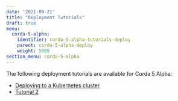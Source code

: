 ```yaml
---
date: '2021-09-21'
title: "Deployment Tutorials"
draft: true
menu:
  corda-5-alpha:
    identifier: corda-5-alpha-tutorials-deploy
    parent: corda-5-alpha-deploy
    weight: 5000
section_menu: corda-5-alpha
---
```


The following deployment tutorials are available for Corda 5 Alpha:
* [Deploying to a Kubernetes cluster](tutorial-k8s.html)
* [Tutorial 2](tutorial-two.html)
